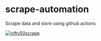 # scrape-automation
Scrape data and store using github actions

[![nifty50scrape](https://github.com/anan0329/scrape-automation/actions/workflows/main.yml/badge.svg)](https://github.com/anan0329/scrape-automation/actions/workflows/main.yml)
